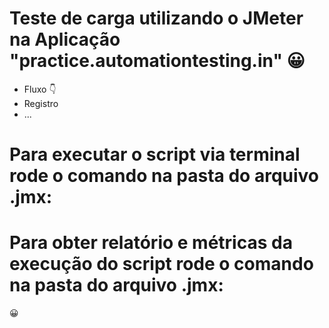 
# Teste de carga utilizando o JMeter na Aplicação "practice.automationtesting.in" 😀

- Fluxo 👇
- Registro
- ...

# Para executar o script via terminal rode o comando na pasta do arquivo .jmx:


# Para obter relatório e métricas da execução do script rode o comando na pasta do arquivo .jmx:

😀
